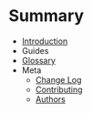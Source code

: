 # Summary

- [Introduction](README.md)
- Guides
- [Glossary](GLOSSARY.md)
- Meta
  - [Change Log](changelog.md)
  - [Contributing](contributing.md)
  - [Authors](authors.md)
